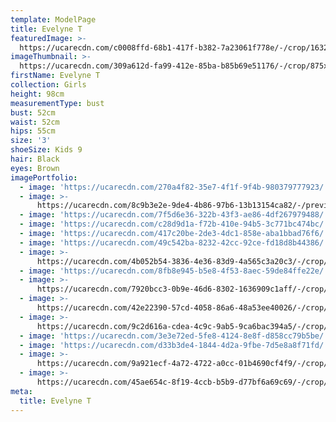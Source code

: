 ```yaml
---
template: ModelPage
title: Evelyne T
featuredImage: >-
  https://ucarecdn.com/c0008ffd-68b1-417f-b382-7a23061f778e/-/crop/1632x1025/0,461/-/preview/
imageThumbnail: >-
  https://ucarecdn.com/309a612d-fa99-412e-85ba-b85b69e51176/-/crop/875x1190/299,308/-/preview/
firstName: Evelyne T
collection: Girls
height: 98cm
measurementType: bust
bust: 52cm
waist: 52cm
hips: 55cm
size: '3'
shoeSize: Kids 9
hair: Black
eyes: Brown
imagePortfolio:
  - image: 'https://ucarecdn.com/270a4f82-35e7-4f1f-9f4b-980379777923/'
  - image: >-
      https://ucarecdn.com/8c9b3e2e-9de4-4b86-97b6-13b13154ca82/-/preview/-/rotate/90/
  - image: 'https://ucarecdn.com/7f5d6e36-322b-43f3-ae86-4df267979488/'
  - image: 'https://ucarecdn.com/c28d9d1a-f72b-410e-94b5-3c771bc474bc/'
  - image: 'https://ucarecdn.com/417c20be-2de3-4dc1-858e-aba1bbad76f6/'
  - image: 'https://ucarecdn.com/49c542ba-8232-42cc-92ce-fd18d8b44386/'
  - image: >-
      https://ucarecdn.com/4b052b54-3836-4e36-83d9-4a565c3a20c3/-/crop/1632x2290/0,159/-/preview/
  - image: 'https://ucarecdn.com/8fb8e945-b5e8-4f53-8aec-59de84ffe22e/'
  - image: >-
      https://ucarecdn.com/7920bcc3-0b9e-46d6-8302-1636909c1aff/-/crop/1632x2124/0,325/-/preview/
  - image: >-
      https://ucarecdn.com/42e22390-57cd-4058-86a6-48a53ee40026/-/crop/1632x2278/0,171/-/preview/
  - image: >-
      https://ucarecdn.com/9c2d616a-cdea-4c9c-9ab5-9ca6bac394a5/-/crop/1632x2153/0,296/-/preview/
  - image: 'https://ucarecdn.com/3e3e72ed-5fe8-4124-8e8f-d858cc79b5be/'
  - image: 'https://ucarecdn.com/d33b3de4-1844-4d2a-9fbe-7d5e8a8f71fd/'
  - image: >-
      https://ucarecdn.com/9a921ecf-4a72-4722-a0cc-01b4690cf4f9/-/crop/2449x1427/0,205/-/preview/
  - image: >-
      https://ucarecdn.com/45ae654c-8f19-4ccb-b5b9-d77bf6a69c69/-/crop/1632x2096/0,353/-/preview/
meta:
  title: Evelyne T
---
```


